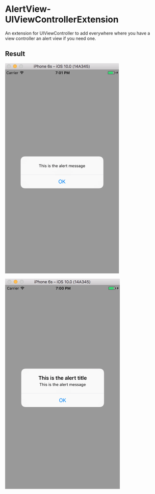 # AlertView-UIViewControllerExtension

An extension for UIViewController to add everywhere where you have a view controller an alert view if you need one.

## Result

![Only Message](preview-message.png)

![Title and Message](preview-title-message.png)
